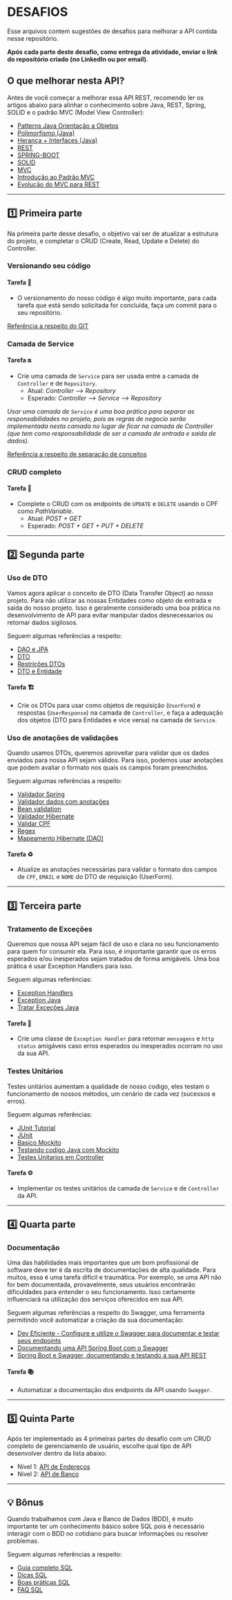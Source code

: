 # DESAFIOS

Esse arquivos contem sugestões de desafios para melhorar a API contida nesse repositório.

**Após cada parte deste desafio, como entrega da atividade, enviar o link do repositório criado (no LinkedIn ou por email).**

## O que melhorar nesta API?

Antes de você começar a melhorar essa API REST, recomendo ler os artigos abaixo para alinhar o conhecimento sobre Java, REST, Spring, SOLID e o padrão MVC (Model View Controller):

- [Patterns Java Orientação a Objetos](https://www.devmedia.com.br/diferenca-entre-os-patterns-po-pojo-bo-dto-e-vo/28162)
- [Polimorfismo (Java)](https://www.devmedia.com.br/uso-de-polimorfismo-em-java/26140#:~:text=Polimorfismo%20significa%20%22muitas%20formas%22%2C,diferentes%20ao%20receber%20uma%20mensagem)
- [Herança + Interfaces (Java)](https://www.alura.com.br/conteudo/java-heranca-interfaces-polimorfismo?gclid=Cj0KCQjws-OEBhCkARIsAPhOkIYTKKe6f3i2zrECbjlY-KyQUQfT1E1mLSWcznn0gFyP7HKI0tKPfVwaAsVCEALw_wcB)
- [REST](https://www.devmedia.com.br/rest-tutorial/28912)
- [SPRING-BOOT](https://www.zup.com.br/blog/spring-boot)
- [SOLID](https://www.eduardopires.net.br/2013/04/orientacao-a-objeto-solid/#:~:text=SOLID%20%C3%A9%20um%20acr%C3%B4nimo%20dos,poderiam%20se%20encaixar%20nesta%20palavra)
- [MVC](https://www.devmedia.com.br/padrao-mvc-java-magazine/21995#2)
- [Introdução ao Padrão MVC](https://www.devmedia.com.br/introducao-ao-padrao-mvc/29308)
- [Evolução do MVC para REST](https://imasters.com.br/devsecops/a-evolucao-do-mvc-para-rest#:~:text=Em%20outras%20palavras%2C%20REST%20garante,sem%20acoplamento%20entre%20as%20partes.&text=Isso%20garante%20que%20podemos%20construir,quem%20vai%20usar%20estes%20dados)

* * *

## 1️⃣ Primeira parte

Na primeira parte desse desafio, o objetivo vai ser de atualizar a estrutura do projeto, e completar o CRUD (Create, Read, Update e Delete) do Controller.

### Versionando seu código

#### Tarefa 🔀

- O versionamento do nosso código é algo muito importante, para cada tarefa que está sendo solicitada for concluída, faça um commit para o seu repositório.

[Referência a respeito do GIT](https://rogerdudler.github.io/git-guide/index.pt_BR.html)

### Camada de Service

#### Tarefa 🔛

- Crie uma camada de `Service` para ser usada entre a camada de `Controller` e de `Repository`.
  - Atual: *Controller --> Repository*
  - Esperado: *Controller --> Service --> Repository*

*Usar uma camada de `Service` é uma boa prática para separar as responsabilidades no projeto, pois as regras de negocio serão implementada nesta camada no lugar de ficar na camada de Controller (que tem como responsabilidade de ser a camada de entrada e saida de dados).*

[Referência a respeito de separação de conceitos](https://www.profissionaisti.com.br/entendendo-a-separacao-de-conceitos-separation-of-concerns-soc/#:~:text=Na%20Programa%C3%A7%C3%A3o%20Orientada%20a%20Objetos,subclasses)

### CRUD completo

#### Tarefa 🚀

- Complete o CRUD com os endpoints de `UPDATE` e `DELETE` usando o CPF como *PathVariable*.
  - Atual: *POST + GET*
  - Esperado: *POST + GET + PUT + DELETE*

* * *

## 2️⃣ Segunda parte

### Uso de DTO

Vamos agora aplicar o conceito de DTO (Data Transfer Object) ao nosso projeto. Para não utilizar as nossas Entidades como objeto de entrada e saida do nosso projeto. Isso é geralmente considerado uma boa prática no desenvolvimento de API para evitar manipular dados desnecessarios ou retornar dados sigilosos.

Seguem algumas referências a respeito:

- [DAO e JPA](https://domineospring.wordpress.com/2015/05/11/facilite-seus-daos-com-o-spring-data-jpa/)
- [DTO](https://medium.com/@msealvial/blindando-sua-api-spring-boot-com-o-padr%C3%A3o-dto-44f97020d1a0)
- [Restrições DTOs](https://dev.to/renatasfraga/java-annotations-no-spring-crie-restricoes-em-suas-dtos-2nfj)
- [DTO e Entidade](https://cursos.alura.com.br/forum/topico-caracteristicas-das-colunas-das-entidades-nos-formularios-dtos-no-momento-da-validacao-88815)

#### Tarefa 🏗

- Crie os DTOs para usar como objetos de requisição (`UserForm`) e respostas (`UserResponse`) na camada de `Controller`, e faça a adequação dos objetos (DTO para Entidades e vice versa) na camada de `Service`.

### Uso de anotações de validações

Quando usamos DTOs, queremos aproveitar para validar que os dados enviados para nossa API sejam válidos. Para isso, podemos usar anotações que podem avaliar o formato nos quais os campos foram preenchidos.

Seguem algumas referências a respeito:

- [Validador Spring](https://www.zup.com.br/blog/spring-validation-o-que-e?utm_source=google-chat&utm_medium=interno&utm_campaign=gc-geral)
- [Validador dados com anotações](https://www.devmedia.com.br/bean-validation-1-1-validando-dados-com-anotacoes/30070)
- [Bean validation](https://emmanuelneri.com.br/2017/05/30/criando-validacoes-de-bean-validation-customizadas/)
- [Validador Hibernate](https://www.devmedia.com.br/hibernate-validator-validando-dados-no-back-end-com-anotacoes/37979)
- [Validar CPF](https://www.devmedia.com.br/validando-o-cpf-em-uma-aplicacao-java/22097)
- [Regex](https://medium.com/@alexandreservian/regex-um-guia-pratico-para-express%C3%B5es-regulares-1ac5fa4dd39f)
- [Mapeamento Hibernate (DAO)](https://www.devmedia.com.br/mapeamento-hibernate-configurando-tabelas-e-colunas/29526)

#### Tarefa ♻️

- Atualize as anotações necessárias para validar o formato dos campos de `CPF`, `EMAIL` e `NOME` do DTO de requisição (UserForm).

* * *

## 3️⃣ Terceira parte

### Tratamento de Exceções

Queremos que nossa API sejam fácil de uso e clara no seu funcionamento para quem for consumir ela. Para isso, é importante garantir que os erros esperados e/ou inesperados sejam tratados de forma amigáveis. Uma boa prática é usar Exception Handlers para isso.

Seguem algumas referências:

- [Exception Handlers](https://qastack.com.br/programming/28902374/spring-boot-rest-service-exception-handling)
- [Exception Java](https://www.devmedia.com.br/trabalhando-com-excecoes-em-java/27601)
- [Tratar Exceções Java](https://www.devmedia.com.br/como-tratar-excecoes-na-linguagem-java/39163)

#### Tarefa 🔎

- Crie uma classe de `Exception Handler` para retornar `mensagens` e `http status` amigáveis caso erros esperados ou inesperados ocorram no uso da sua API.

### Testes Unitários

Testes unitários aumentam a qualidade de nosso codigo, eles testam o funcionamento de nossos métodos, um cenário de cada vez (sucessos e erros).

Seguem algumas referências:

- [JUnit Tutorial](https://www.devmedia.com.br/junit-tutorial/1432)
- [JUnit](https://www.devmedia.com.br/junit-tutorial/1432)
- [Basico Mockito](https://inside.contabilizei.com.br/conceitos-basicos-sobre-mockito-73b931ce0c2c)
- [Testando codigo Java com Mockito](https://medium.com/cwi-software/testando-seu-c%C3%B3digo-java-com-o-mockito-framework-8bea7287460a)
- [Testes Unitarios em Controller](https://dev.to/luizleite_/como-fazer-testes-unitarios-em-controllers-de-um-app-spring-boot-1bbm)

#### Tarefa ⚙️

- Implementar os testes unitários da camada de `Service` e de `Controller` da API.

* * *

## 4️⃣ Quarta parte

### Documentação

Uma das habilidades mais importantes que um bom profissional de software deve ter é da escrita de documentações de alta qualidade. Para muitos, essa é uma tarefa difícil e traumática. Por exemplo, se uma API não for bem documentada, provavelmente, seus usuários encontrarão dificuldades para entender o seu funcionamento. Isso certamente influenciará na utilização dos serviços oferecidos em sua API.

Seguem algumas referências a respeito do Swagger, uma ferramenta permitindo você automatizar a criação da sua documentação:

- [Dev Eficiente - Configure e utilize o Swagger para documentar e testar seus endpoints](https://www.youtube.com/watch?v=0KCuW3ntI-U)
- [Documentando uma API Spring Boot com o Swagger](https://www.treinaweb.com.br/blog/documentando-uma-api-spring-boot-com-o-swagger)
- [Spring Boot e Swagger, documentando e testando a sua API REST](http://www.ciceroednilson.com.br/spring-boot-e-swagger-documentando-e-testando-a-sua-api-rest/)

#### Tarefa 📚

- Automatizar a documentação dos endpoints da API usando `Swagger`.

* * *

## 5️⃣ Quinta Parte

Após ter implementado as 4 primeiras partes do desafio com um CRUD completo de gerenciamento de usuário, escolhe qual tipo de API desenvolver dentro da lista abaixo:

- Nível 1: [API de Endereços](https://github.com/GuillaumeFalourd/java-training-api/tree/main/ENDERECO.md)
- Nível 2: [API de Banco](https://github.com/GuillaumeFalourd/java-training-api/tree/main/BANCO.md)

* * *

## 💡 Bônus

Quando trabalhamos com Java e Banco de Dados (BDD), é muito importante ter um conhecimento básico sobre SQL pois é necessário interagir com o BDD no cotidiano para buscar informações ou resolver problemas.

Seguem algumas referências a respeito:

- [Guia completo SQL](https://www.devmedia.com.br/guia/guia-completo-de-sql/38314)
- [Dicas SQL](https://medium.com/@alexandre.malavasi/25-dicas-e-boas-pr%C3%A1ticas-de-banco-de-dados-para-desenvolvedores-7a60bfc28f1f)
- [Boas práticas SQL](https://www.devmedia.com.br/boas-praticas-de-programacao-pl-sql-e-um-pouco-de-tunning-dia-a-dia/2424)
- [FAQ SQL](https://www.luis.blog.br/20-perguntas-e-respostas-sobre-a-linguagem-sql-para-banco-de-dados.html)
